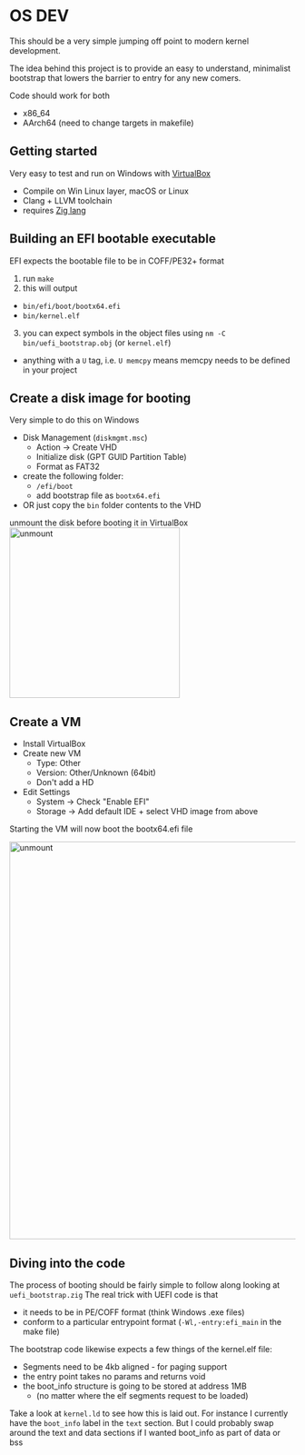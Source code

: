 # OS DEV

This should be a very simple jumping off point to modern kernel development.

The idea behind this project is to provide an easy to understand, minimalist bootstrap that lowers the barrier to entry for any new comers.

Code should work for both

* x86_64
* AArch64 (need to change targets in makefile)


## Getting started

Very easy to test and run on Windows with [VirtualBox](https://www.virtualbox.org/)

* Compile on Win Linux layer, macOS or Linux
* Clang + LLVM toolchain
* requires [Zig lang](https://ziglang.org/download/)


## Building an EFI bootable executable

EFI expects the bootable file to be in COFF/PE32+ format

1. run `make`
2. this will output
  * `bin/efi/boot/bootx64.efi`
  * `bin/kernel.elf`
3. you can expect symbols in the object files using `nm -C bin/uefi_bootstrap.obj` (or `kernel.elf`)
  * anything with a `U` tag, i.e. `U memcpy` means memcpy needs to be defined in your project


## Create a disk image for booting

Very simple to do this on Windows

* Disk Management (`diskmgmt.msc`)
  * Action -> Create VHD
  * Initialize disk (GPT GUID Partition Table)
  * Format as FAT32
* create the following folder:
  * `/efi/boot`
  * add bootstrap file as `bootx64.efi`
* OR just copy the `bin` folder contents to the VHD

unmount the disk before booting it in VirtualBox
<img src="https://user-images.githubusercontent.com/368013/136745462-d5793f29-e85a-4642-9854-98ea047e3bf9.png" alt="unmount" width="300"/>


## Create a VM

* Install VirtualBox
* Create new VM
  * Type: Other
  * Version: Other/Unknown (64bit)
  * Don't add a HD
* Edit Settings
  * System -> Check "Enable EFI"
  * Storage -> Add default IDE + select VHD image from above

Starting the VM will now boot the bootx64.efi file

<img src="https://user-images.githubusercontent.com/368013/136746021-11f16641-0666-4cdc-bd5a-5d9975eba328.png" alt="unmount" width="700"/>


## Diving into the code

The process of booting should be fairly simple to follow along looking at `uefi_bootstrap.zig`
The real trick with UEFI code is that

* it needs to be in PE/COFF format (think Windows .exe files)
* conform to a particular entrypoint format (`-Wl,-entry:efi_main` in the make file)

The bootstrap code likewise expects a few things of the kernel.elf file:

* Segments need to be 4kb aligned - for paging support
* the entry point takes no params and returns void
* the boot_info structure is going to be stored at address 1MB
  * (no matter where the elf segments request to be loaded)

Take a look at `kernel.ld` to see how this is laid out.
For instance I currently have the `boot_info` label in the `text` section. But I could probably swap around the text and data sections if I wanted boot_info as part of data or bss
